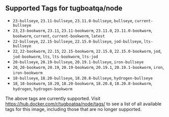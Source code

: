 ## Supported Tags for tugboatqa/node

* `23-bullseye`, `23.11-bullseye`, `23.11.0-bullseye`, `bullseye`, `current-bullseye`
* `23`, `23-bookworm`, `23.11`, `23.11-bookworm`, `23.11.0`, `23.11.0-bookworm`, `bookworm`, `current`, `current-bookworm`, `latest`
* `22-bullseye`, `22.15-bullseye`, `22.15.0-bullseye`, `jod-bullseye`, `lts-bullseye`
* `22`, `22-bookworm`, `22.15`, `22.15-bookworm`, `22.15.0`, `22.15.0-bookworm`, `jod`, `jod-bookworm`, `lts`, `lts-bookworm`, `lts-jod`
* `20-bullseye`, `20.19-bullseye`, `20.19.1-bullseye`, `iron-bullseye`
* `20`, `20-bookworm`, `20.19`, `20.19-bookworm`, `20.19.1`, `20.19.1-bookworm`, `iron`, `iron-bookworm`
* `18-bullseye`, `18.20-bullseye`, `18.20.8-bullseye`, `hydrogen-bullseye`
* `18`, `18-bookworm`, `18.20`, `18.20-bookworm`, `18.20.8`, `18.20.8-bookworm`, `hydrogen`, `hydrogen-bookworm`

The above tags are currently supported. Visit https://hub.docker.com/r/tugboatqa/node/tags/ to see a list of all available tags for this image, including those that are no longer supported.

